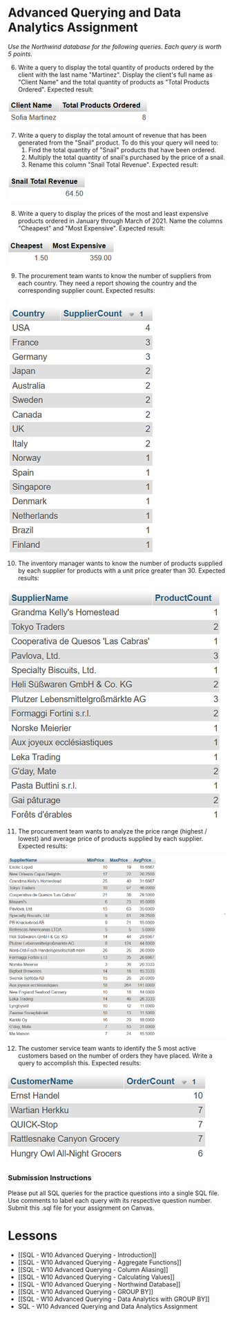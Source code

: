 
# Advanced Querying and Data Analytics Assignment

*Use the Northwind database for the following queries. Each query is worth 5 points.*

6. Write a query to display the total quantity of products ordered by the client with the last name "Martinez". Display the client's full name as "Client Name" and the total quantity of products as "Total Products Ordered". Expected result:
<img src="https://raw.githubusercontent.com/kellerflint/Class-Intro-SQL/hugo/content/SQL-Files/Images/AQR9.png">

7. Write a query to display the total amount of revenue that has been generated from the "Snail" product. To do this your query will need to:
	1. Find the total quantity of "Snail" products that have been ordered.
	2. Multiply the total quantity of snail's purchased by the price of a snail.
	3. Rename this column "Snail Total Revenue". Expected result:
<img src="https://raw.githubusercontent.com/kellerflint/Class-Intro-SQL/hugo/content/SQL-Files/Images/AQR8.png">

8. Write a query to display the prices of the most and least expensive products ordered in January through March of 2021. Name the columns "Cheapest" and "Most Expensive". Expected result:
<img src="https://raw.githubusercontent.com/kellerflint/Class-Intro-SQL/hugo/content/SQL-Files/Images/AQR10.png">

9. The procurement team wants to know the number of suppliers from each country. They need a report showing the country and the corresponding supplier count. Expected results:

<img src="https://raw.githubusercontent.com/kellerflint/Class-Intro-SQL/hugo/content/SQL-Files/Images/GB1.png">

10. The inventory manager wants to know the number of products supplied by each supplier for products with a unit price greater than 30. Expected results:

<img src="https://raw.githubusercontent.com/kellerflint/Class-Intro-SQL/hugo/content/SQL-Files/Images/GB2.png">

11. The procurement team wants to analyze the price range (highest / lowest) and average price of products supplied by each supplier. Expected results:

<img src="https://raw.githubusercontent.com/kellerflint/Class-Intro-SQL/hugo/content/SQL-Files/Images/GB3.png">

12. The customer service team wants to identify the 5 most active customers based on the number of orders they have placed. Write a query to accomplish this. Expected results:

<img src="https://raw.githubusercontent.com/kellerflint/Class-Intro-SQL/hugo/content/SQL-Files/Images/GB4.png">

### Submission Instructions

Please put all SQL queries for the practice questions into a single SQL file. Use comments to label each query with its respective question number. Submit this .sql file for your assignment on Canvas.

# Lessons
- [[SQL - W10 Advanced Querying - Introduction]]
- [[SQL - W10 Advanced Querying - Aggregate Functions]]
- [[SQL - W10 Advanced Querying - Column Aliasing]]
- [[SQL - W10 Advanced Querying - Calculating Values]]
- [[SQL - W10 Advanced Querying - Northwind Database]]
- [[SQL - W10 Advanced Querying - GROUP BY]]
- [[SQL - W10 Advanced Querying - Data Analytics with GROUP BY]]
- SQL - W10 Advanced Querying and Data Analytics Assignment